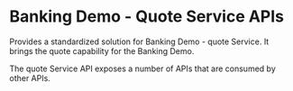 # Banking Demo - Quote Service APIs

Provides a standardized solution for Banking Demo - quote Service. It brings the quote capability for the Banking Demo.

The quote Service API exposes a number of APIs that are consumed by other APIs.